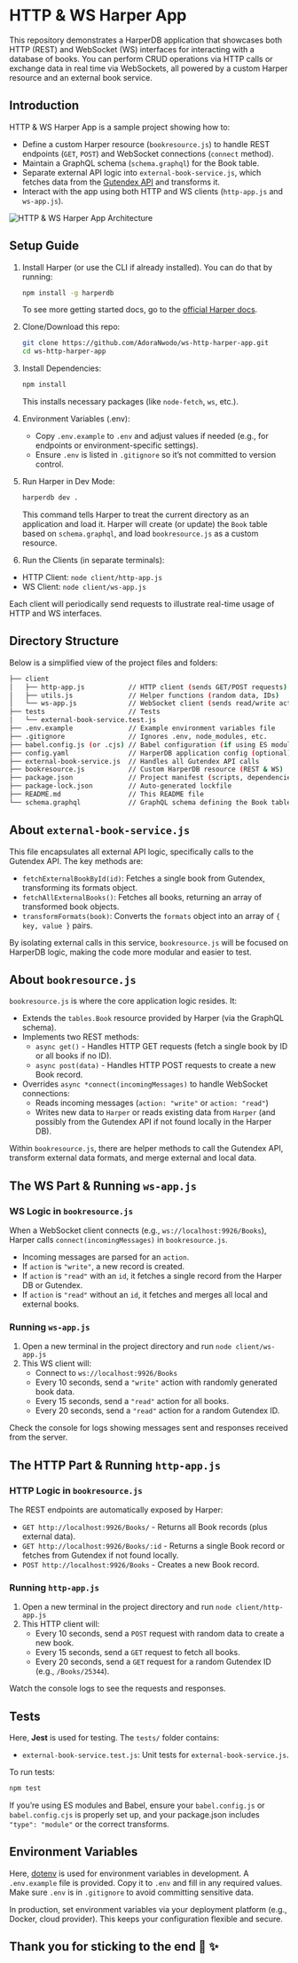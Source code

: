 # HTTP & WS Harper App

This repository demonstrates a HarperDB application that showcases both HTTP (REST) and WebSocket (WS) interfaces for interacting with a database of books. You can perform CRUD operations via HTTP calls or exchange data in real time via WebSockets, all powered by a custom Harper resource and an external book service.

## Introduction
HTTP & WS Harper App is a sample project showing how to:

- Define a custom Harper resource (`bookresource.js`) to handle REST endpoints (`GET`, `POST`) and WebSocket connections (`connect` method).
- Maintain a GraphQL schema (`schema.graphql`) for the Book table.
- Separate external API logic into `external-book-service.js`, which fetches data from the [Gutendex API](https://gutendex.com/) and transforms it.
- Interact with the app using both HTTP and WS clients (`http-app.js` and `ws-app.js`).

![HTTP & WS Harper App Architecture](architecture.png "HTTP & WS Harper App Architecture")

## Setup Guide
1. Install Harper (or use the CLI if already installed). You can do that by running:
    ``` bash
    npm install -g harperdb
    ```
    To see more getting started docs, go to the [official Harper docs](https://docs.harperdb.io/docs/getting-started). 

2. Clone/Download this repo:
    ```bash
    git clone https://github.com/AdoraNwodo/ws-http-harper-app.git
    cd ws-http-harper-app
    ```

3. Install Dependencies:
    ```bash
    npm install
    ```
    This installs necessary packages (like `node-fetch`, `ws`, etc.).

4. Environment Variables (.env):
    - Copy `.env.example` to `.env` and adjust values if needed (e.g., for endpoints or environment-specific settings).
    - Ensure `.env` is listed in `.gitignore` so it’s not committed to version control.

5. Run Harper in Dev Mode:
    ```bash
    harperdb dev .
    ```
    This command tells Harper to treat the current directory as an application and load it. Harper will create (or update) the `Book` table based on `schema.graphql`, and load `bookresource.js` as a custom resource.

6. Run the Clients (in separate terminals):

- HTTP Client: `node client/http-app.js`
- WS Client: `node client/ws-app.js`

Each client will periodically send requests to illustrate real-time usage of HTTP and WS interfaces.

## Directory Structure
Below is a simplified view of the project files and folders:
```bash 
├── client
│   ├── http-app.js           // HTTP client (sends GET/POST requests)
│   ├── utils.js              // Helper functions (random data, IDs)
│   └── ws-app.js             // WebSocket client (sends read/write actions)
├── tests                     // Tests
│   └── external-book-service.test.js
├── .env.example              // Example environment variables file
├── .gitignore                // Ignores .env, node_modules, etc.
├── babel.config.js (or .cjs) // Babel configuration (if using ES modules & Jest)
├── config.yaml               // HarperDB application config (optional)
├── external-book-service.js  // Handles all Gutendex API calls
├── bookresource.js           // Custom HarperDB resource (REST & WS)
├── package.json              // Project manifest (scripts, dependencies)
├── package-lock.json         // Auto-generated lockfile
├── README.md                 // This README file
└── schema.graphql            // GraphQL schema defining the Book table

```

## About `external-book-service.js`
This file encapsulates all external API logic, specifically calls to the Gutendex API. The key methods are:
- `fetchExternalBookById(id)`: Fetches a single book from Gutendex, transforming its formats object.
- `fetchAllExternalBooks()`: Fetches all books, returning an array of transformed book objects.
- `transformFormats(book)`: Converts the `formats` object into an array of `{ key, value }` pairs.

By isolating external calls in this service, `bookresource.js` will be focused on HarperDB logic, making the code more modular and easier to test.

## About `bookresource.js`
`bookresource.js` is where the core application logic resides. It:

- Extends the `tables.Book` resource provided by Harper (via the GraphQL schema).
- Implements two REST methods:
    - `async get()` - Handles HTTP GET requests (fetch a single book by ID or all books if no ID).
    - `async post(data)` - Handles HTTP POST requests to create a new Book record.
- Overrides `async *connect(incomingMessages)` to handle WebSocket connections:
    - Reads incoming messages (`action: "write"` or `action: "read"`)
    - Writes new data to `Harper` or reads existing data from `Harper` (and possibly from the Gutendex API if not found locally in the Harper DB).

Within `bookresource.js`, there are helper methods to call the Gutendex API, transform external data formats, and merge external and local data.

## The WS Part & Running `ws-app.js`
### WS Logic in `bookresource.js`
When a WebSocket client connects (e.g., `ws://localhost:9926/Books`), Harper calls `connect(incomingMessages)` in `bookresource.js`.

- Incoming messages are parsed for an `action`.
- If `action` is `"write"`, a new record is created.
- If `action` is `"read"` with an `id`, it fetches a single record from the Harper DB or Gutendex.
- If `action` is `"read"` without an `id`, it fetches and merges all local and external books.

### Running `ws-app.js`
1. Open a new terminal in the project directory and run `node client/ws-app.js`
2. This WS client will:
    - Connect to `ws://localhost:9926/Books`
    - Every 10 seconds, send a `"write"` action with randomly generated book data.
    - Every 15 seconds, send a `"read"` action for all books.
    - Every 20 seconds, send a `"read"` action for a random Gutendex ID.

Check the console for logs showing messages sent and responses received from the server.

## The HTTP Part & Running `http-app.js`
### HTTP Logic in `bookresource.js`
The REST endpoints are automatically exposed by Harper:

- `GET http://localhost:9926/Books/` - Returns all Book records (plus external data).
- `GET http://localhost:9926/Books/:id` - Returns a single Book record or fetches from Gutendex if not found locally.
- `POST http://localhost:9926/Books` - Creates a new Book record.

### Running `http-app.js`
1. Open a new terminal in the project directory and run `node client/http-app.js`
2. This HTTP client will:
    - Every 10 seconds, send a `POST` request with random data to create a new book.
    - Every 15 seconds, send a `GET` request to fetch all books.
    - Every 20 seconds, send a `GET` request for a random Gutendex ID (e.g., `/Books/25344`).

Watch the console logs to see the requests and responses.

## Tests
Here, **Jest** is used for testing. The `tests/` folder contains:
- `external-book-service.test.js`: Unit tests for `external-book-service.js`.

To run tests:
```bash
npm test
```

If you’re using ES modules and Babel, ensure your `babel.config.js` or `babel.config.cjs` is properly set up, and your package.json includes `"type": "module"` or the correct transforms.

## Environment Variables
Here, [dotenv](https://www.npmjs.com/package/dotenv) is used for environment variables in development. A `.env.example` file is provided. Copy it to `.env` and fill in any required values. Make sure `.env` is in `.gitignore` to avoid committing sensitive data.

In production, set environment variables via your deployment platform (e.g., Docker, cloud provider). This keeps your configuration flexible and secure.


## Thank you for sticking to the end 💜 ✨